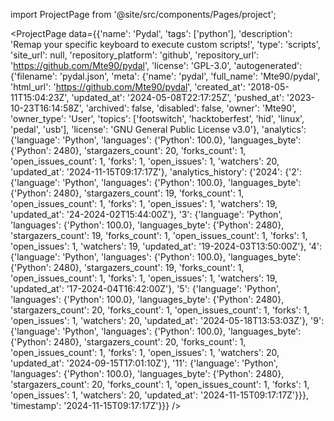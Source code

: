 
import ProjectPage from '@site/src/components/Pages/project';

<ProjectPage
    data={{'name': 'Pydal', 'tags': ['python'], 'description': 'Remap your specific keyboard to execute custom scripts!', 'type': 'scripts', 'site_url': null, 'repository_platform': 'github', 'repository_url': 'https://github.com/Mte90/pydal', 'license': 'GPL-3.0', 'autogenerated': {'filename': 'pydal.json', 'meta': {'name': 'pydal', 'full_name': 'Mte90/pydal', 'html_url': 'https://github.com/Mte90/pydal', 'created_at': '2018-05-11T15:04:23Z', 'updated_at': '2024-05-08T22:17:25Z', 'pushed_at': '2023-10-23T16:14:58Z', 'archived': false, 'disabled': false, 'owner': 'Mte90', 'owner_type': 'User', 'topics': ['footswitch', 'hacktoberfest', 'hid', 'linux', 'pedal', 'usb'], 'license': 'GNU General Public License v3.0'}, 'analytics': {'language': 'Python', 'languages': {'Python': 100.0}, 'languages_byte': {'Python': 2480}, 'stargazers_count': 20, 'forks_count': 1, 'open_issues_count': 1, 'forks': 1, 'open_issues': 1, 'watchers': 20, 'updated_at': '2024-11-15T09:17:17Z'}, 'analytics_history': {'2024': {'2': {'language': 'Python', 'languages': {'Python': 100.0}, 'languages_byte': {'Python': 2480}, 'stargazers_count': 19, 'forks_count': 1, 'open_issues_count': 1, 'forks': 1, 'open_issues': 1, 'watchers': 19, 'updated_at': '24-2024-02T15:44:00Z'}, '3': {'language': 'Python', 'languages': {'Python': 100.0}, 'languages_byte': {'Python': 2480}, 'stargazers_count': 19, 'forks_count': 1, 'open_issues_count': 1, 'forks': 1, 'open_issues': 1, 'watchers': 19, 'updated_at': '19-2024-03T13:50:00Z'}, '4': {'language': 'Python', 'languages': {'Python': 100.0}, 'languages_byte': {'Python': 2480}, 'stargazers_count': 19, 'forks_count': 1, 'open_issues_count': 1, 'forks': 1, 'open_issues': 1, 'watchers': 19, 'updated_at': '17-2024-04T16:42:00Z'}, '5': {'language': 'Python', 'languages': {'Python': 100.0}, 'languages_byte': {'Python': 2480}, 'stargazers_count': 20, 'forks_count': 1, 'open_issues_count': 1, 'forks': 1, 'open_issues': 1, 'watchers': 20, 'updated_at': '2024-05-18T13:53:03Z'}, '9': {'language': 'Python', 'languages': {'Python': 100.0}, 'languages_byte': {'Python': 2480}, 'stargazers_count': 20, 'forks_count': 1, 'open_issues_count': 1, 'forks': 1, 'open_issues': 1, 'watchers': 20, 'updated_at': '2024-09-15T17:01:10Z'}, '11': {'language': 'Python', 'languages': {'Python': 100.0}, 'languages_byte': {'Python': 2480}, 'stargazers_count': 20, 'forks_count': 1, 'open_issues_count': 1, 'forks': 1, 'open_issues': 1, 'watchers': 20, 'updated_at': '2024-11-15T09:17:17Z'}}}, 'timestamp': '2024-11-15T09:17:17Z'}}}
/>
